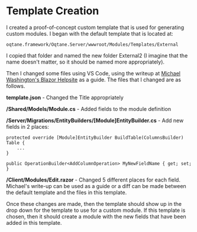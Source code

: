 # Template Creation

I created a proof-of-concept custom template that is used for generating custom modules. 
I began with the default template that is located at:

```
oqtane.framework/Oqtane.Server/wwwroot/Modules/Templates/External
```

I copied that folder and named the new folder External2 (I imagine that the name doesn't matter, so it should be named more appropriately).

Then I changed some files using VS Code, using the writeup at [Michael Washington's Blazor Helpsite](https://blazorhelpwebsite.com/ViewBlogPost/4) as a guide. 
The files that I changed are as follows. 

**template.json** - Changed the Title appropriately

**/Shared/Models/Module.cs** - Added fields to the module definition 

**/Server/Migrations/EntityBuilders/[Module]EntityBuilder.cs** - Add new fields in 2 places:

```
protected override [Module]EntityBuilder BuildTable(ColumnsBuilder) Table {
    ...
}

public OperationBuilder<AddColumnOperation> MyNewFieldName { get; set; }
```

**/Client/Modules/Edit.razor** - Changed 5 different places for each field. Michael's write-up can be used as a guide or a diff can be made between the default template and the files in this template. 

Once these changes are made, then the template should show up in the drop down for the template to use for a custom module. 
If this template is chosen, then it should create a module with the new fields that have been added in this template. 


